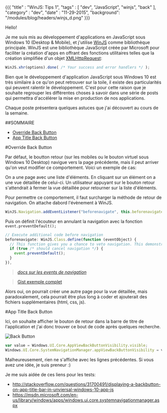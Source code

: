 {{{ "title" : "WinJS: Tips 1", "tags" : [ "dev", "JavaScript", "winjs", "back" ], "category" : "dev", "date" : "11-29-2015", "background": "/modules/blog/headers/winjs_d.png" }}}

Hello!

Je me suis mis au développement d'applications en JavaScript sous Windows 10 (Desktop & Mobile), 
et j'utilise [WinJS](https://github.com/winjs/winjs) comme bibliothèque principale.
WinJS est une bibliothèque JavaScript créée par Microsoft pour faciliter la création d'apps en offrant 
des fonctions utilitaires telles que la création simplifiée 
d'un objet [XMLHttpRequest](https://developer.mozilla.org/en-US/docs/Web/API/XMLHttpRequest):

```JavaScript
WinJS.xhr(options).done( /* Your success and error handlers */ );
```

Bien que le développement d'application JavaScript sous Windows 10 
est très similaire à ce qu'on peut retrouver sur la toile, 
il existe des particularités qui peuvent ralentir le développement.
C'est pour cette raison que je souhaite regrouper les différentes choses à savoir dans une série 
de posts qui permettra d'accélérer la mise en production de nos applications.

Chaque poste présentera quelques astuces que j'ai découvert au cours de la semaine.

##SOMMAIRE

* [Override Back Button](#override-back-button)
* [App Title Back Button](#app-title-back-button)

#Override Back Button<a name="override-back-button"></a>

Par défaut, le boutton retour (sur les mobiles ou le bouton virtuel sous Windows 10 Desktop) navigue vers la page précédente, mais il peut arriver qu'on veut modifier ce comportement. Voici un exemple de cas:

On a une page avec une liste d'éléments. En cliquant sur un élément on a une vue détaillée de celui-ci.
Un utilisateur appuyant sur le bouton retour s'attendrait à fermer la vue détaillée pour retourner sur la liste d'éléments.

Pour permettre ce comportement, il faut surcharger la méthode de retour de navigation.
On attache dabord l'évènement à WinJS.

```JavaScript
WinJS.Navigation.addEventListener("beforenavigate", this.beforenavigate);
```

Puis on définit l'écouteur en annulant la navigation avec la fonction ```event.preventDefault();```

```JavaScript
// Execute additional code before navigation
beforenavigate: WinJS.Class.define(function (eventObject) {
  // This function gives you a chance to veto navigation. This demonstrates that capability
  if (true /* should cancel navigation */) {
    event.preventDefault();
  }
}),
```

>_[docs sur les events de navigation](https://msdn.microsoft.com/en-us/library/windows/apps/br229838.aspx)_

> [Gist exemple complet](https://gist.github.com/rootasjey/87e6cca1c0e37e1eb868)

Alors oui, on pourrait créer une autre page pour la vue détaillée, mais paradoxalement, cela pourrait être plus long à coder et ajouterait des fichiers supplémentaires (html, css, js).


#App Title Back Button <a name="app-title-back-button"></a>

Ici, on souhaite afficher le bouton de retour dans la barre de titre de l'application 
et j'ai donc trouver ce bout de code après quelques recherche.

![Back Button](http://i.stack.imgur.com/UKScx.png "Back Button")

```JavaScript
var value = Windows.UI.Core.AppViewBackButtonVisibility.visible;
Windows.UI.Core.SystemNavigationManager.appViewBackButtonVisibility = value;
```

Malheureusement, rien ne s'affiche avec les lignes précédentes. Si vous avez une idée, je suis preneur :)

Je me suis aidée de ces liens pour les tests:

* http://stackoverflow.com/questions/31700491/displaying-a-backbutton-on-app-title-bar-in-unviersal-windows-10-app-js
* https://msdn.microsoft.com/en-us/library/windows/apps/windows.ui.core.systemnavigationmanager.aspx
